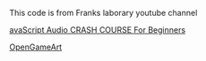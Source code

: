 This code is from Franks laborary youtube channel

[avaScript Audio CRASH COURSE For Beginners](https://www.youtube.com/watch?v=VXWvfrmpapI)

[OpenGameArt](https://opengameart.org)
